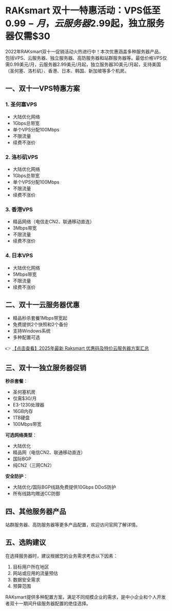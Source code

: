 # RAKsmart 双十一特惠活动：VPS低至$0.99-月，云服务器$2.99起，独立服务器仅需$30

2022年RAKsmart双十一促销活动火热进行中！本次优惠涵盖多种服务器产品，包括VPS、云服务器、独立服务器、高防服务器和站群服务器等。最低价格VPS仅需0.99美元/月，云服务器2.99美元/月起，独立服务器30美元/月起，支持美国（圣何塞、洛杉矶）、香港、日本、韩国、新加坡等多个机房。

## 一、双十一VPS特惠方案

### 1. 圣何塞VPS
- 大陆优化网络
- 1Gbps总带宽
- 单个VPS分配100Mbps
- 不限流量
- 续费不涨价

### 2. 洛杉矶VPS
- 大陆优化网络
- 1Gbps总带宽
- 单个VPS分配100Mbps
- 不限流量
- 续费不涨价

### 3. 香港VPS
- 精品网络（电信走CN2、联通移动直连）
- 3Mbps带宽
- 不限流量
- 续费不涨价

### 4. 日本VPS
- 大陆优化网络
- 5Mbps带宽
- 不限流量
- 续费不涨价

## 二、双十一云服务器优惠

- 精品秒杀套餐1Mbps带宽起
- 免费提供2个快照和2个备份
- 支持Windows系统
- 多种配置可选

👉 [【点击查看】2025年最新 Raksmart 优惠码及特价云服务器方案汇总](https://bit.ly/raksmart)

## 三、双十一独立服务器促销

**秒杀套餐**：
- 圣何塞机房
- 仅需$30/月
- E3-1230处理器
- 16GB内存
- 1TB硬盘
- 100Mbps带宽

**可选网络类型**：
- 大陆优化
- 精品网（电信CN2、联通移动直连）
- 国际BGP
- 纯CN2（三网CN2）

**安全防护**：
- 大陆优化/国际BGP线路免费提供10Gbps DDoS防护
- 所有线路均赠送CC防御

## 四、其他服务器产品

站群服务器、高防服务器等更多产品配置，欢迎访问官网了解详情。

## 五、选购建议

在选择服务器时，建议根据您的业务需求考虑以下因素：
1. 目标用户所在地区
2. 网站或应用的流量预估
3. 数据安全需求
4. 预算范围

RAKsmart提供多种配置方案，满足不同规模企业的需求，是中小企业和个人开发者双十一期间升级服务器配置的绝佳选择。